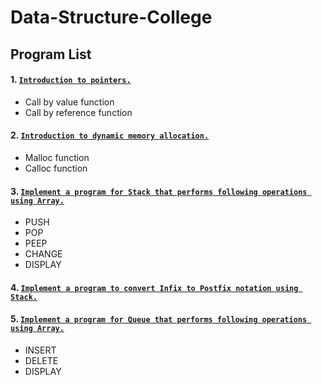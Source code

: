 # Data-Structure-College

## Program List

#### 1.  [`Introduction to pointers.`](Practical-01/README.md)
- Call by value function
- Call by reference function
    
#### 2.  [`Introduction to dynamic memory allocation.`](Practical-02/README.md)
- Malloc function
- Calloc function

#### 3.  [`Implement a program for Stack that performs following operations using Array.`](Practical-03/README.md)
- PUSH
- POP
- PEEP
- CHANGE
- DISPLAY

#### 4.  [`Implement a program to convert Infix to Postfix notation using Stack.`](Practical-04/README.md)

#### 5. [`Implement a program for Queue that performs following operations using Array.`](Practical-05/README.md)
- INSERT
- DELETE
- DISPLAY
